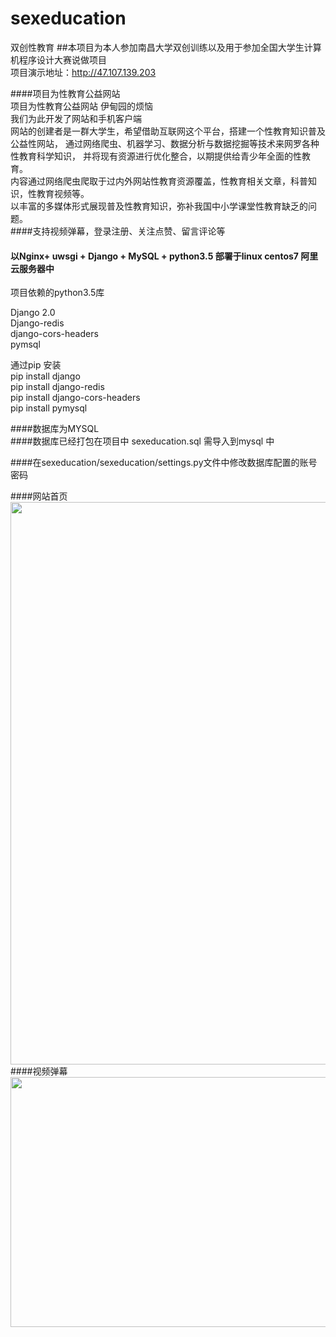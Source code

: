 # sexeducation
双创性教育
##本项目为本人参加南昌大学双创训练以及用于参加全国大学生计算机程序设计大赛说做项目 <br>
项目演示地址：http://47.107.139.203<br>

####项目为性教育公益网站<br>
项目为性教育公益网站 伊甸园的烦恼<br>
我们为此开发了网站和手机客户端<br>
网站的创建者是一群大学生，希望借助互联网这个平台，搭建一个性教育知识普及公益性网站， 通过网络爬虫、机器学习、数据分析与数据挖掘等技术来网罗各种性教育科学知识， 并将现有资源进行优化整合，以期提供给青少年全面的性教育。<br>
内容通过网络爬虫爬取于过内外网站性教育资源覆盖，性教育相关文章，科普知识，性教育视频等。<br>
以丰富的多媒体形式展现普及性教育知识，弥补我国中小学课堂性教育缺乏的问题。<br>
####支持视频弹幕，登录注册、关注点赞、留言评论等<br>
#### 以Nginx+ uwsgi + Django + MySQL  + python3.5 部署于linux centos7 阿里云服务器中<br>


项目依赖的python3.5库<br>

Django 2.0<br>
Django-redis <br>
django-cors-headers<br>
pymsql<br>

通过pip 安装<br>
pip install django<br>
pip install django-redis<br>
pip install django-cors-headers<br>
pip install pymysql<br>

####数据库为MYSQL <br>
####数据库已经打包在项目中 sexeducation.sql 需导入到mysql 中<br>

####在sexeducation/sexeducation/settings.py文件中修改数据库配置的账号密码<br>

####网站首页
<br>
<img src="https://chenyongzhe.github.io/shome.png"  width="700" height="900"><br>
####视频弹幕<br>
<img src="https://chenyongzhe.github.io/sp.png"  width="900" height="400"><br>






